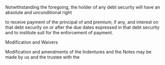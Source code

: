 Notwithstanding the foregoing, the holder of any debt security will have an absolute and unconditional right

to receive payment of the principal of and premium, if any, and interest on that debt security on or after the due dates
expressed in that debt security and to institute suit for the enforcement of payment.

Modification and Waivers

Modification and amendments of the Indentures and the Notes may be made by us and the trustee with the